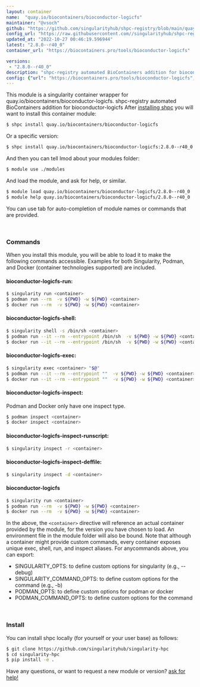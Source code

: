 ```yaml
---
layout: container
name:  "quay.io/biocontainers/bioconductor-logicfs"
maintainer: "@vsoch"
github: "https://github.com/singularityhub/shpc-registry/blob/main/quay.io/biocontainers/bioconductor-logicfs/container.yaml"
config_url: "https://raw.githubusercontent.com//singularityhub/shpc-registry/main/quay.io/biocontainers/bioconductor-logicfs/container.yaml"
updated_at: "2022-10-27 00:46:19.596944"
latest: "2.8.0--r40_0"
container_url: "https://biocontainers.pro/tools/bioconductor-logicfs"

versions:
 - "2.8.0--r40_0"
description: "shpc-registry automated BioContainers addition for bioconductor-logicfs"
config: {"url": "https://biocontainers.pro/tools/bioconductor-logicfs", "maintainer": "@vsoch", "description": "shpc-registry automated BioContainers addition for bioconductor-logicfs", "latest": {"2.8.0--r40_0": "sha256:7078b253b71f9c79c46e65d440d5d9047e874c96b6d44a507e6ec74a8895c0c1"}, "tags": {"2.8.0--r40_0": "sha256:7078b253b71f9c79c46e65d440d5d9047e874c96b6d44a507e6ec74a8895c0c1"}, "docker": "quay.io/biocontainers/bioconductor-logicfs"}
---
```


This module is a singularity container wrapper for quay.io/biocontainers/bioconductor-logicfs.
shpc-registry automated BioContainers addition for bioconductor-logicfs
After [installing shpc](#install) you will want to install this container module:


```bash
$ shpc install quay.io/biocontainers/bioconductor-logicfs
```

Or a specific version:

```bash
$ shpc install quay.io/biocontainers/bioconductor-logicfs:2.8.0--r40_0
```

And then you can tell lmod about your modules folder:

```bash
$ module use ./modules
```

And load the module, and ask for help, or similar.

```bash
$ module load quay.io/biocontainers/bioconductor-logicfs/2.8.0--r40_0
$ module help quay.io/biocontainers/bioconductor-logicfs/2.8.0--r40_0
```

You can use tab for auto-completion of module names or commands that are provided.

<br>

### Commands

When you install this module, you will be able to load it to make the following commands accessible.
Examples for both Singularity, Podman, and Docker (container technologies supported) are included.

#### bioconductor-logicfs-run:

```bash
$ singularity run <container>
$ podman run --rm  -v ${PWD} -w ${PWD} <container>
$ docker run --rm  -v ${PWD} -w ${PWD} <container>
```

#### bioconductor-logicfs-shell:

```bash
$ singularity shell -s /bin/sh <container>
$ podman run --it --rm --entrypoint /bin/sh  -v ${PWD} -w ${PWD} <container>
$ docker run --it --rm --entrypoint /bin/sh  -v ${PWD} -w ${PWD} <container>
```

#### bioconductor-logicfs-exec:

```bash
$ singularity exec <container> "$@"
$ podman run --it --rm --entrypoint ""  -v ${PWD} -w ${PWD} <container> "$@"
$ docker run --it --rm --entrypoint ""  -v ${PWD} -w ${PWD} <container> "$@"
```

#### bioconductor-logicfs-inspect:

Podman and Docker only have one inspect type.

```bash
$ podman inspect <container>
$ docker inspect <container>
```

#### bioconductor-logicfs-inspect-runscript:

```bash
$ singularity inspect -r <container>
```

#### bioconductor-logicfs-inspect-deffile:

```bash
$ singularity inspect -d <container>
```



#### bioconductor-logicfs

```bash
$ singularity run <container>
$ podman run --rm  -v ${PWD} -w ${PWD} <container>
$ docker run --rm  -v ${PWD} -w ${PWD} <container>
```


In the above, the `<container>` directive will reference an actual container provided
by the module, for the version you have chosen to load. An environment file in the
module folder will also be bound. Note that although a container
might provide custom commands, every container exposes unique exec, shell, run, and
inspect aliases. For anycommands above, you can export:

 - SINGULARITY_OPTS: to define custom options for singularity (e.g., --debug)
 - SINGULARITY_COMMAND_OPTS: to define custom options for the command (e.g., -b)
 - PODMAN_OPTS: to define custom options for podman or docker
 - PODMAN_COMMAND_OPTS: to define custom options for the command

<br>

### Install

You can install shpc locally (for yourself or your user base) as follows:

```bash
$ git clone https://github.com/singularityhub/singularity-hpc
$ cd singularity-hpc
$ pip install -e .
```

Have any questions, or want to request a new module or version? [ask for help!](https://github.com/singularityhub/singularity-hpc/issues)